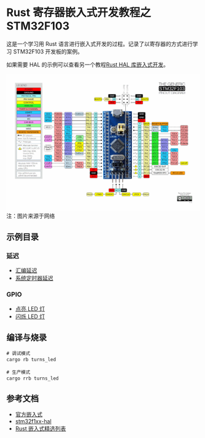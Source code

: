 # Rust 寄存器嵌入式开发教程之 STM32F103

这是一个学习用 Rust 语言进行嵌入式开发的过程。记录了以寄存器的方式进行学习 STM32F103 开发板的案例。

如果需要 HAL 的示例可以查看另一个教程[Rust HAL 库嵌入式开发](https://github.com/silent-rain/stm32f103-tutorial)。

![](./images/BluePillPinout.jpg)
注：图片来源于网络

## 示例目录

### 延迟

- [汇编延迟](./src/bin/asm_delay.rs)
- [系统定时器延迟](./src/bin/asm_delay.rs)

### GPIO

- [点亮 LED 灯](./src/bin/turns_led.rs)
- [闪烁 LED 灯](./src/bin/blinky_led.rs)

## 编译与烧录

```shell
# 调试模式
cargo rb turns_led

# 生产模式
cargo rrb turns_led
```

## 参考文档

- [官方嵌入式](https://www.rust-lang.org/zh-CN/what/embedded)
- [stm32f1xx-hal](https://github.com/stm32-rs/stm32f1xx-hal)
- [Rust 嵌入式精选列表](https://github.com/rust-embedded/awesome-embedded-rust)
